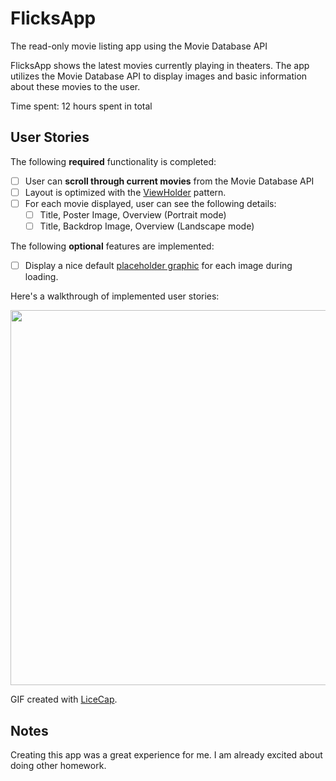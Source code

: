 # FlicksApp
The read-only movie listing app using the Movie Database API

FlicksApp shows the latest movies currently playing in theaters. The app utilizes the Movie Database API to display images and basic information about these movies to the user.

Time spent: 12 hours spent in total

## User Stories

The following **required** functionality is completed:

* [ ] User can **scroll through current movies** from the Movie Database API
* [ ] Layout is optimized with the [ViewHolder](http://guides.codepath.com/android/Using-an-ArrayAdapter-with-ListView#improving-performance-with-the-viewholder-pattern) pattern.
* [ ] For each movie displayed, user can see the following details:
  * [ ] Title, Poster Image, Overview (Portrait mode)
  * [ ] Title, Backdrop Image, Overview (Landscape mode)

The following **optional** features are implemented:

* [ ] Display a nice default [placeholder graphic](http://guides.codepath.com/android/Displaying-Images-with-the-Picasso-Library#configuring-picasso) for each image during loading.


Here's a walkthrough of implemented user stories:

<img src='https://i.imgur.com/fkbs7SV.gif' width="600" />

GIF created with [LiceCap](http://www.cockos.com/licecap/).

## Notes
Creating this app was a great experience for me. I am already excited about doing other homework.
